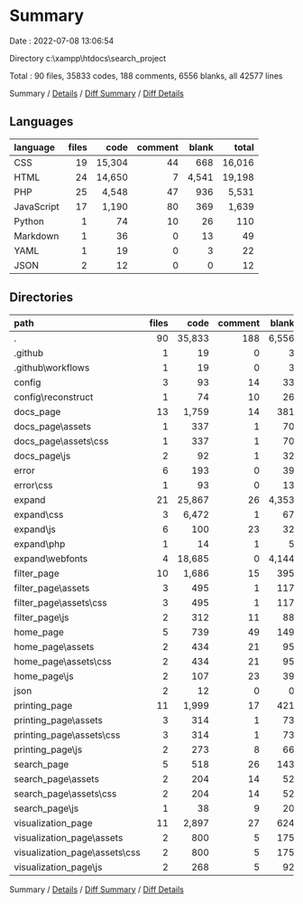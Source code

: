 # Summary

Date : 2022-07-08 13:06:54

Directory c:\\xampp\\htdocs\\search_project

Total : 90 files,  35833 codes, 188 comments, 6556 blanks, all 42577 lines

Summary / [Details](details.md) / [Diff Summary](diff.md) / [Diff Details](diff-details.md)

## Languages
| language | files | code | comment | blank | total |
| :--- | ---: | ---: | ---: | ---: | ---: |
| CSS | 19 | 15,304 | 44 | 668 | 16,016 |
| HTML | 24 | 14,650 | 7 | 4,541 | 19,198 |
| PHP | 25 | 4,548 | 47 | 936 | 5,531 |
| JavaScript | 17 | 1,190 | 80 | 369 | 1,639 |
| Python | 1 | 74 | 10 | 26 | 110 |
| Markdown | 1 | 36 | 0 | 13 | 49 |
| YAML | 1 | 19 | 0 | 3 | 22 |
| JSON | 2 | 12 | 0 | 0 | 12 |

## Directories
| path | files | code | comment | blank | total |
| :--- | ---: | ---: | ---: | ---: | ---: |
| . | 90 | 35,833 | 188 | 6,556 | 42,577 |
| .github | 1 | 19 | 0 | 3 | 22 |
| .github\\workflows | 1 | 19 | 0 | 3 | 22 |
| config | 3 | 93 | 14 | 33 | 140 |
| config\\reconstruct | 1 | 74 | 10 | 26 | 110 |
| docs_page | 13 | 1,759 | 14 | 381 | 2,154 |
| docs_page\\assets | 1 | 337 | 1 | 70 | 408 |
| docs_page\\assets\\css | 1 | 337 | 1 | 70 | 408 |
| docs_page\\js | 2 | 92 | 1 | 32 | 125 |
| error | 6 | 193 | 0 | 39 | 232 |
| error\\css | 1 | 93 | 0 | 13 | 106 |
| expand | 21 | 25,867 | 26 | 4,353 | 30,246 |
| expand\\css | 3 | 6,472 | 1 | 67 | 6,540 |
| expand\\js | 6 | 100 | 23 | 32 | 155 |
| expand\\php | 1 | 14 | 1 | 5 | 20 |
| expand\\webfonts | 4 | 18,685 | 0 | 4,144 | 22,829 |
| filter_page | 10 | 1,686 | 15 | 395 | 2,096 |
| filter_page\\assets | 3 | 495 | 1 | 117 | 613 |
| filter_page\\assets\\css | 3 | 495 | 1 | 117 | 613 |
| filter_page\\js | 2 | 312 | 11 | 88 | 411 |
| home_page | 5 | 739 | 49 | 149 | 937 |
| home_page\\assets | 2 | 434 | 21 | 95 | 550 |
| home_page\\assets\\css | 2 | 434 | 21 | 95 | 550 |
| home_page\\js | 2 | 107 | 23 | 39 | 169 |
| json | 2 | 12 | 0 | 0 | 12 |
| printing_page | 11 | 1,999 | 17 | 421 | 2,437 |
| printing_page\\assets | 3 | 314 | 1 | 73 | 388 |
| printing_page\\assets\\css | 3 | 314 | 1 | 73 | 388 |
| printing_page\\js | 2 | 273 | 8 | 66 | 347 |
| search_page | 5 | 518 | 26 | 143 | 687 |
| search_page\\assets | 2 | 204 | 14 | 52 | 270 |
| search_page\\assets\\css | 2 | 204 | 14 | 52 | 270 |
| search_page\\js | 1 | 38 | 9 | 20 | 67 |
| visualization_page | 11 | 2,897 | 27 | 624 | 3,548 |
| visualization_page\\assets | 2 | 800 | 5 | 175 | 980 |
| visualization_page\\assets\\css | 2 | 800 | 5 | 175 | 980 |
| visualization_page\\js | 2 | 268 | 5 | 92 | 365 |

Summary / [Details](details.md) / [Diff Summary](diff.md) / [Diff Details](diff-details.md)